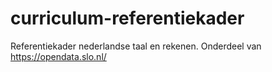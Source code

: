 # curriculum-referentiekader
Referentiekader nederlandse taal en rekenen. Onderdeel van https://opendata.slo.nl/
